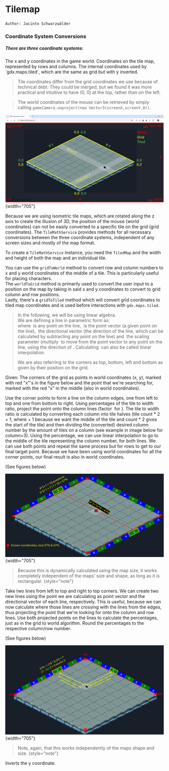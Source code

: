 # Tilemap
`Author: Jacinto Schwarzwälder`


### Coordinate System Conversions

##### There are three coordinate systems:

<deflist type="medium">
    <def title="World Coordinates">
        The x and y coordinates in the game world.
    </def>
    <def title="Grid Coordinates">
        Coordinates on the tile map, represented by rows and columns.
    </def>
    <def title="Tile Coordinates">
        The internal coordinates used by `gdx.maps.tiled`, 
        which are the same as grid but with y inverted.
    </def>
</deflist>

> Tile coordinates differ from the grid coordinates we use because of technical debt. They could be merged, but we found
> it was more practical and intuitive to have (0, 0) at the top, rather than on the left.
 
> The world coordinates of the mouse can be retrieved by simply calling 
> `gameCamera.unproject(new Vector3(screenX,screenY,0))`.

![Coordinate Systems illustration](./../img/client/CoordinateMaps.png)
{width="705"}


Because we are using isometric tile maps, which are rotated along the z axis to create the illusion of 3D, the position 
of the mouse (world coordinates) can not be easily converted to a specific tile on the grid (grid coordinates).
The `TileMathService` provides methods for all necessary conversions between the three coordinate systems,
independent of any screen sizes and mostly of the map format.

To create a `TileMathService` instance, you need the `TiledMap` and the width and height of both the map and an 
individual tile. <br />

You can use the `gridToWorld` method to convert row and column numbers to x and y world coordinates
of the middle of a tile. This is particularly useful for placing characters. <br />
The `worldToGrid` method is primarily used 
to convert the user input to a position on the map by taking in said x and y coordinates to convert to grid column 
and row positions. <br /> 
Lastly, there's a `gridToTiled` method which will convert grid coordinates to tiled map 
coordinates and is used before interactions with `gdx.maps.tiled`.

> In the following, we will be using linear algebra. <br/>
> We are defining a line in parametric form as:
> <math> \mathbf{r}(t) = \mathbf{r_0} + t \mathbf{d} </math> <br/>
> where <math>r(t)</math> is any point on the line, 
> <math>\mathbf{r_0}</math> is the point vector (a given point on the line),
> <math>\mathbf{d}</math> the directional vector (the direction of the line, which can be calculated by subtracting any point on the line)
> and <math>t</math> the scaling parameter (multiply <math>\mathbf{d}</math> to move from the point vector to any point on the line, using the direction of <math>\mathbf{d}</math>.
> Calculating <math>r(t)</math> can also be called linear interpolation.
> 
> We are also referring to the corners as top, bottom, left and bottom as given by their position on the grid.

<procedure title="Grid to World Algorithm" id="gridToWorld">
    <p>Given: The corners of the grid as points in world coordinates (x, y), marked with red "x"'s in the figure below and
    the point that we're searching for, marked with the red "x" in the middle (also in world coordinates).
    </p>
    <step>
    Use the corner points to form a line on the column edges, one from left to top and one from bottom to right.
    </step>
    <step>
    Using percentages of the tile to width ratio, project the point onto the column lines (factor <math>t</math> for <math>\mathbf{r}(t)</math>).
    The tile to width ratio is calculated by converting each column into tile halves (tile count * 2 + 1, where + 1 because we want the middle of the tile and count * 2 gives the start of the tile) and then
    dividing the (converted) desired column number by the amount of tiles on a column (see example in image below for column=3).
    </step>
    <step>Using the percentage, we can use linear interpolation to go to the middle of the tile representing the column number, for both lines.</step>
    <step>We can use both points and repeat the same process but for rows to get to our final target point.</step>
    <step>Because we have been using world coordinates for all the corner points, our final result is also in world coordinates.</step>
    <p>(See figures below)</p>
</procedure>


![Grid to World illustration](./../img/client/gridToWorld.png)
{width="705"}

> Because this is dynamically calculated using the map size, it works completely independent of 
> the maps' size and shape, as long as it is rectangular.
{style="note"}
 
<procedure title="World to Grid Algorithm" id="worldToGrid">
    <step>Take two lines from left to top and right to top corners.</step>
    <step>
    We can create two new lines using the point we are calculating as point vector and the directional vector of each line, respectively.
    This is useful, because we can now calculate where those lines are crossing with the lines from the edges, thus projecting the point 
    that we're looking for onto the column and row lines.
    </step>
    <step>Use both projected points on the lines to calculate the percentages, just as in the grid to world algorithm.</step>
    <step>Round the percentages to the respective column/row number.</step>
    <p>(See figures below)</p>
</procedure>


![World to Grid illustration](./../img/client/worldToGrid.png)
{width="705"}

> Note, again, that this works independently of the maps shape and size.
{style="note"}
 
<procedure title="Grid to Tiled Algorithm" id="gridToTiled">
    <p>Inverts the y coordinate.</p>
</procedure>




